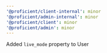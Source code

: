 ```yaml
---
'@proficient/client-internal': minor
'@proficient/admin-internal': minor
'@proficient/client': minor
'@proficient/admin': minor
---
```


Added `live_mode` property to User
